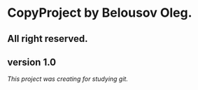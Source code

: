# CopyProject by Belousov Oleg.
## All right reserved.

## version 1.0

*This project was creating for studying git.* 